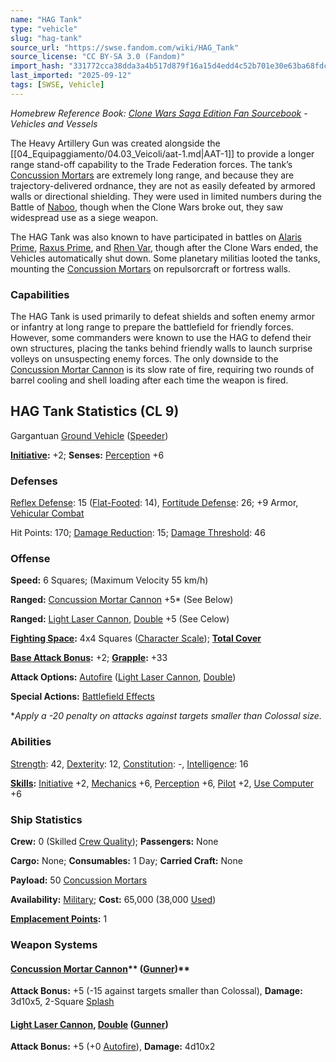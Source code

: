 ```yaml
---
name: "HAG Tank"
type: "vehicle"
slug: "hag-tank"
source_url: "https://swse.fandom.com/wiki/HAG_Tank"
source_license: "CC BY-SA 3.0 (Fandom)"
import_hash: "331772cca38dda3a4b517d879f16a15d4edd4c52b701e30e63ba68fdc0262d1f"
last_imported: "2025-09-12"
tags: [SWSE, Vehicle]
---
```

*Homebrew Reference Book: [Clone Wars Saga Edition Fan Sourcebook](https://swse.fandom.com/wiki/Clone_Wars_Saga_Edition_Fan_Sourcebook) - Vehicles and Vessels*

The Heavy Artillery Gun was created alongside the [[04_Equipaggiamento/04.03_Veicoli/aat-1.md|AAT-1]] to provide a longer range stand-off capability to the Trade Federation forces. The tank’s [Concussion Mortars](https://swse.fandom.com/wiki/Concussion_Mortars) are extremely long range, and because they are trajectory-delivered ordnance, they are not as easily defeated by armored walls or directional shielding. They were used in limited numbers during the Battle of [Naboo](https://swse.fandom.com/wiki/Naboo), though when the Clone Wars broke out, they saw widespread use as a siege weapon.

The HAG Tank was also known to have participated in battles on [Alaris Prime](https://swse.fandom.com/wiki/Alaris_Prime), [Raxus Prime](https://swse.fandom.com/wiki/Raxus_Prime), and [Rhen Var](https://swse.fandom.com/wiki/Rhen_Var), though after the Clone Wars ended, the Vehicles automatically shut down. Some planetary militias looted the tanks, mounting the [Concussion Mortars](https://swse.fandom.com/wiki/Concussion_Mortars) on repulsorcraft or fortress walls.

### Capabilities
The HAG Tank is used primarily to defeat shields and soften enemy armor or infantry at long range to prepare the battlefield for friendly forces. However, some commanders were known to use the HAG to defend their own structures, placing the tanks behind friendly walls to launch surprise volleys on unsuspecting enemy forces. The only downside to the [Concussion Mortar Cannon](https://swse.fandom.com/wiki/Concussion_Mortar_Cannon) is its slow rate of fire, requiring two rounds of barrel cooling and shell loading after each time the weapon is fired.

## HAG Tank Statistics (CL 9)
Gargantuan [Ground Vehicle](https://swse.fandom.com/wiki/Ground_Vehicle) ([Speeder](https://swse.fandom.com/wiki/Speeder))

**[Initiative](https://swse.fandom.com/wiki/Initiative):** +2; **Senses:** [Perception](https://swse.fandom.com/wiki/Perception) +6
### Defenses
[Reflex Defense](https://swse.fandom.com/wiki/Reflex_Defense_(Vehicles)): 15 ([Flat-Footed](https://swse.fandom.com/wiki/Flat-Footed): 14), [Fortitude Defense](https://swse.fandom.com/wiki/Fortitude_Defense_(Vehicles)): 26; +9 Armor, [Vehicular Combat](https://swse.fandom.com/wiki/Vehicular_Combat)

Hit Points: 170; [Damage Reduction](https://swse.fandom.com/wiki/Damage_Reduction): 15; [Damage Threshold](https://swse.fandom.com/wiki/Damage_Threshold_(Vehicles)): 46

### Offense
**Speed:** 6 Squares; (Maximum Velocity 55 km/h)

**Ranged:** [Concussion Mortar Cannon](https://swse.fandom.com/wiki/Concussion_Mortar_Cannon) +5* (See Below)

**Ranged:** [Light Laser Cannon](https://swse.fandom.com/wiki/Light_Laser_Cannon), [Double](https://swse.fandom.com/wiki/Double) +5 (See Celow)

**[Fighting Space](https://swse.fandom.com/wiki/Fighting_Space):** 4x4 Squares ([Character Scale](https://swse.fandom.com/wiki/Character_Scale)); **[Total Cover](https://swse.fandom.com/wiki/Total_Cover)**

**[Base Attack Bonus](https://swse.fandom.com/wiki/Base_Attack_Bonus):** +2; **[Grapple](https://swse.fandom.com/wiki/Grapple):** +33

**Attack Options:** [Autofire](https://swse.fandom.com/wiki/Autofire_(Vehicle_Combat)) ([Light Laser Cannon](https://swse.fandom.com/wiki/Light_Laser_Cannon), [Double](https://swse.fandom.com/wiki/Double))

**Special Actions:** [Battlefield Effects](https://swse.fandom.com/wiki/Battlefield_Effects)

**Apply a -20 penalty on attacks against targets smaller than Colossal size.*

### Abilities
[Strength](https://swse.fandom.com/wiki/Strength): 42, [Dexterity](https://swse.fandom.com/wiki/Dexterity): 12, [Constitution](https://swse.fandom.com/wiki/Constitution): -, [Intelligence](https://swse.fandom.com/wiki/Intelligence): 16

**[Skills](https://swse.fandom.com/wiki/Skills):** [Initiative](https://swse.fandom.com/wiki/Initiative) +2, [Mechanics](https://swse.fandom.com/wiki/Mechanics) +6, [Perception](https://swse.fandom.com/wiki/Perception) +6, [Pilot](https://swse.fandom.com/wiki/Pilot) +2, [Use Computer](https://swse.fandom.com/wiki/Use_Computer) +6
### Ship Statistics
**Crew:** 0 (Skilled [Crew Quality](https://swse.fandom.com/wiki/Crew_Quality)); **Passengers:** None

**Cargo:** None; **Consumables:** 1 Day; **Carried Craft:** None

**Payload:** 50 [Concussion Mortars](https://swse.fandom.com/wiki/Concussion_Mortars)

**Availability:** [Military](https://swse.fandom.com/wiki/Military); **Cost:** 65,000 (38,000 [Used](https://swse.fandom.com/wiki/Used))

**[Emplacement Points](https://swse.fandom.com/wiki/Emplacement_Points):** 1
### Weapon Systems
#### [**Concussion Mortar Cannon**](https://swse.fandom.com/wiki/Concussion_Mortar_Cannon)** ([Gunner](https://swse.fandom.com/wiki/Gunner))**
**Attack Bonus:** +5 (-15 against targets smaller than Colossal), **Damage:** 3d10x5, 2-Square [Splash](https://swse.fandom.com/wiki/Splash)

#### [**Light Laser Cannon**](https://swse.fandom.com/wiki/Light_Laser_Cannon)**, [Double](https://swse.fandom.com/wiki/Double) ([Gunner](https://swse.fandom.com/wiki/Gunner))**
**Attack Bonus:** +5 (+0 [Autofire](https://swse.fandom.com/wiki/Autofire_(Vehicle_Combat))), **Damage:** 4d10x2